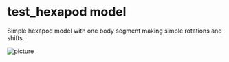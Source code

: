 # test_hexapod model
Simple hexapod model with one body segment making simple rotations and shifts.


![picture](https://github.com/nosmokingsurfer/hexapod_project/blob/master/um_tests/test_hexapod/pics/04-Jan-18%209-17-27%20PM.png)
